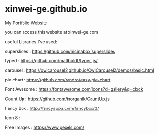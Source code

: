 # xinwei-ge.github.io
My Portfolio Website

you can access this website at xinwei-ge.com

useful Libraries I've used:

superslides : https://github.com/nicinabox/superslides

typed : https://github.com/mattboldt/typed.js/

carousel : https://owlcarousel2.github.io/OwlCarousel2/demos/basic.html

pie chart : https://github.com/rendro/easy-pie-chart

Font Awesome : https://fontawesome.com/icons?d=gallery&q=clock

Count Up : https://github.com/inorganik/CountUp.js

Fancy Box : http://fancyapps.com/fancybox/3/

Icon 8 : 

Free Images : https://www.pexels.com/
